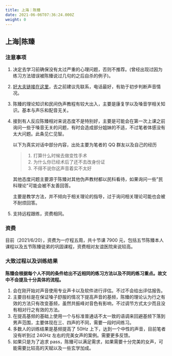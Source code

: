 ```yaml
---
title: 上海｜陈臻
date: 2021-06-06T07:36:24.000Z
weight: 0
---
```


## 上海|陈臻

### 注意事项

1. 决定去学习前确保没有太过严重的心理问题，否则不推荐。(曾经出现过因为练习方法错误被陈臻说过几句的之后自杀的例子)。
2. [好大夫链接在这里](https://www.haodf.com/doctor/6070455513.html)，去之前建议先联系，电话最好，有助于初步判断声音情况。
3. 陈臻的理论知识和民间伪声教程有较大出入，主要是康复学以及嗓音学相关知识。基本与声乐和配音无关。
4. 接到有人反应陈臻相对来说态度不是特别好，主要是可能会在第一次上课之前询问一些于嗓音无关的问题，有时会造成部分姐妹的不适，不过笔者体感没有太大问题。此条见仁见智。

   以下为真实对话中部分内容，出处主要为笔者的 QQ 群友以及自己的经历

   > 1. 打算什么时候去做变性手术
   > 2. 为什么你已经术后了还不去改身份证
   > 3. 不得不说你这声音着实不太好

   其他态度问题主要源于陈臻对其他伪声教材都以民科看待，如果询问一些"民科理论"可能会被不友善回答。

   主要是教学方法，并不倾向于相关理论的指导，过于询问相关理论可能也会被不耐烦回答。

5. 支持远程跟练，资费相同。

### 资费

目前（2021/6/20），资费为一疗程五周，共十节课 7900 元，包括五节陈臻本人课程以及五节陈臻徒弟的巩固课程，资费相对友谊医院来说较高。

### 大致过程以及训练结果

**陈臻会根据每个人不同的条件给出不近相同的练习方法以及不同的练习重点。故文中不会提及十分具体的流程。**

1. 会在刚开始对声音使用专业声卡以及软件进行评估。不过不会给出评估报告。
2. 主要目标是在保证嗓子舒服的情况下提高声音的基频，陈臻的理论认为行之有效的方法只有改变基频，虽然共振峰对音色有影响，不过调节方式太少而且没有相对行之有效的方法。
3. 在提高基频的基础上使用一个与标准普通话不太一致的语调来回避基频下落到男声范围，主要体现在三、四声的不同，需要一段时间练习。
4. 多数人的训练结果是基频提高了 50Hz 上下，达到一个中性的声音，目前笔者没有听到过 240Hz 左右的完美女声的案例。需要更多反馈。
5. 如果只是为了追求 pass，陈臻可以满足需求，如果需要十分完美的女声，可能需要比较高的天赋以及一些玄学加成。
